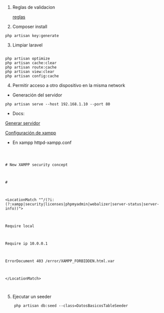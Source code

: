 1. Reglas de validacion

  

    [reglas](https://laravel.com/docs/5.8/validation#form-request-validation)

  

  

2. Composer install

  

```php artisan key:generate```

  

  

3. Limpiar laravel

  

```

php artisan optimize
php artisan cache:clear
php artisan route:cache
php artisan view:clear
php artisan config:cache

```

  

4. Permitir acceso a otro dispositivo en la misma network


* Generación del servidor

``` php artisan serve --host 192.168.1.10 --port 80 ```

  

* Docs:

  

[Generar servidor](https://laracasts.com/discuss/channels/general-discussion/access-my-laravel-site-on-another-computer-on-the-same-network)

  

  

[Configuración de xampp](https://www.devside.net/wamp-server/accessing-websites-on-a-local-network-lan-web-server)

  
  

* En xampp httpd-xampp.conf

  

```

  

# New XAMPP security concept

  

#

  

<LocationMatch "^/(?i:(?:xampp|security|licenses|phpmyadmin|webalizer|server-status|server-info))">

  

Require local

  

Require ip 10.0.0.1

  

ErrorDocument 403 /error/XAMPP_FORBIDDEN.html.var

  

</LocationMatch>

  

```


5. Ejecutar un seeder

```
    php artisan db:seed --class=DatosBasicosTableSeeder
```